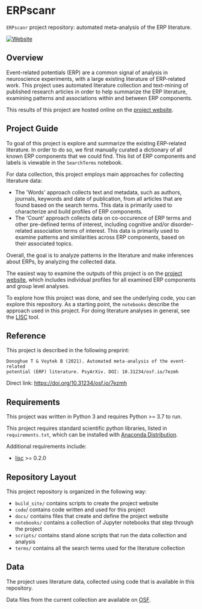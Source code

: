 # ERPscanr

`ERPscanr` project repository: automated meta-analysis of the ERP literature.

[![Website](https://img.shields.io/badge/site-erpscanr.github.io-informational.svg)](http://erpscanr.github.io/)

## Overview

Event-related potentials (ERP) are a common signal of analysis in neuroscience experiments, with a large existing literature of ERP-related work. This project uses automated literature collection and text-mining of published research articles in order to help summarize the ERP literature, examining patterns and associations within and between ERP components.

This results of this project are hosted online on the [project website](http://erpscanr.github.io/).

## Project Guide

To goal of this project is explore and summarize the existing ERP-related literature. In order to do so, we first manually curated a dictionary of all known ERP components that we could find. This list of ERP components and labels is viewable in the `SearchTerms` notebook.

For data collection, this project employs main approaches for collecting literature data:
- The 'Words' approach collects text and metadata, such as authors, journals, keywords and date of publication, from all articles that are found based on the search terms. This data is primarily used to characterize and build profiles of ERP components.
- The 'Count' approach collects data on co-occurence of ERP terms and other pre-defined terms of interest, including cognitive and/or disorder-related association terms of interest. This data is primarily used to examine patterns and similarities across ERP components, based on their associated topics.

Overall, the goal is to analyze patterns in the literature and make inferences about ERPs, by analyzing the collected data.

The easiest way to examine the outputs of this project is on the
[project website](http://erpscanr.github.io/), which includes
individual profiles for all examined ERP components and group level analyses.

To explore how this project was done, and see the underlying code, you can explore this repository. As a starting point, the `notebooks` describe the approach used in this project. For doing literature analyses in general, see the
[LISC](https://github.com/lisc-tools/lisc) tool.

## Reference

This project is described in the following preprint:

    Donoghue T & Voytek B (2021). Automated meta-analysis of the event-related
    potential (ERP) literature. PsyArXiv. DOI: 10.31234/osf.io/7ezmh

Direct link: https://doi.org/10.31234/osf.io/7ezmh

## Requirements

This project was written in Python 3 and requires Python >= 3.7 to run.

This project requires standard scientific python libraries, listed in `requirements.txt`, which can be installed with
[Anaconda Distribution](https://www.anaconda.com/distribution/).

Additional requirements include:
- [lisc](https://github.com/lisc-tools/lisc) >= 0.2.0

## Repository Layout

This project repository is organized in the following way:

- `build_site/` contains scripts to create the project website
- `code`/ contains code written and used for this project
- `docs/` contains files that create and define the project website
- `notebooks/` contains a collection of Jupyter notebooks that step through the project
- `scripts/` contains stand alone scripts that run the data collection and analysis
- `terms/` contains all the search terms used for the literature collection

## Data

The project uses literature data, collected using code that is available in this repository.

Data files from the current collection are available on
[OSF](https://osf.io/g2ruj/).
